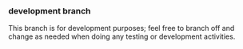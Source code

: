 ### development branch
This branch is for development purposes; feel free to branch off and change as needed when doing any testing or development activities.